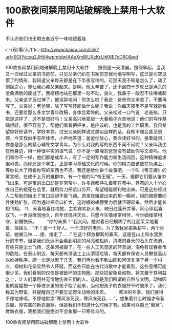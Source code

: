 # 100款夜间禁用网站破解晚上禁用十大软件
不认识他们也无暇去套近乎一味地跟着娃

👉/观/看/入/口👉http://www.baidu.com/link?url=9GtYscxq2JHtl4wpmtdwIAAxXmBlUXzKrLhK6E7cDRO&wd

100款夜间禁用网站破解晚上禁用十大软件　　照例是一天清晨，照例早起，当我又一次经过父亲的书房前，只见父亲仍趴在书案前忘我地地写啊写，这已是司空见惯了的情形，我知道父亲每天都是在下半夜写作的。可那天我不知是怎么了，动了恻隐之心，却让我心疼父亲起来。是啊，他太辛苦了，还不到四十岁就已是满头的沧桑满脸的废墟了。我楞楞地站在那里一动不动，良久，我鼻子一酸忍不住唏嘘起来。父亲这才反过神了，他诧异地问：你怎么啦？我说：爸爸你太辛苦了，不要再写了。父亲说：老爸嘛，除了写写还能做什么呢？我说：你每天夜里不是写就是看书，还要给那么多文学青年改稿，身体会累垮的。父亲松过一口气说：老爸嘛，只能是这样了，这不是很好吗！父亲高兴地拿起一大叠稿子兴奋地说：他们的写作基础很好，很不容易了。帮他们看看把把关，是应该的，也是我的工作职责。我只希望你好好读书，学好本领。过去父亲同样说过类似这样的话，我却不理会甚至很烦，今天我似乎有所体悟，小声地答道：爸爸你放心，我会读好书的。接着疑问：你总是那么的精心辅导文学青年，为什么对我的写的东西不闻不问呢？父亲叫我坐在他身边，用一种很平实的语气说：你不是一直埋怨爸爸没有鼓励你写文章吗。他们和你不一样，他们都是成年人，有了一定的写作能力和生活阅历，这种精神追求很可贵。而你还是个学生，正是学习基础文化的时候。你的精力应该放在功课上，等你长大了再看你写的东西也不迟。我还是给你讲个故事吧，一个叫《帝王蛾》的寓言吧，在成千上万的蛾群中，有一个蛾的叫“帝王蛾”。一天，蛾群它们要从茧中飞出来，可是茧的出口却是非常窄小，许多蛾都挣扎着死在茧中。养茧的人十分心疼自己的蛾死在茧里，就用剪刀把茧口剪开，希望蛾能顺利地出来。可是这些经过人工帮助的蛾出了茧口后却不能飞动。原来在蛾要出来的那一瞬间，蛾的翅膀要向外使劲扩张，因为通过把茧口扩大，这时蛾的翅膀受力后就坚硬起来，然后才能长翅飞翔。
	11、天喜地喜红梅放，主欢宾欢新人来，映日红莲开并蒂，同心伴侣喜双飞，一世良缘同地久，百年佳偶共天长，只愿今生情缘常相伴，今世姻缘常相守，新婚快乐。
　　“你的亲属？”我又问。她对着已经模糊了的江面呆呆地看着，摇摇头：“不！是一个好人，一个顶好的老师，为了救我家那条耕牛，两个月前，她被江神……接、接走了……”
在这个释放柳絮的春天，这是在山上和水里旅行的季节，但是我们永远不会看到明亮的月亮和松树，清澈的春天的石头在流淌，有些只是尘土飞扬，这条河被毁了。在一些人工风景区的环景湖，海龟有误吞金币的危险。在泰山附近，每天都有清洁工上山清理垃圾，每天都有保安人员攀登高山以维持秩序。爬一次足以累了几天。我们再也看不到山区和河流复活了另一个村庄，柳树和花朵显然令人怀疑，而这些只能在古代诗歌中才能看到。这些意境可能很少见。我们看到的仅仅是被破坏的生物圈。那些扣留免费动物，将其置于其利益之上，让人们享用并无情地伤害它们的人。这就是我们所谓的自然与文明。动物园里的猩猩把一个掉进水里的孩子抱了起来，当他把孩子的衣服拧干时被杀了。我们称其为野蛮，并提醒自己不要忘记野生动物的本质。
　　寒冷的冬季，我们就得不停地哆嗦，不停地默念“寒风冻死我，寒风冻死我……”，想象着什么时候才有新衣服，厚实些的新衣服穿。但是我们不知道什么时候才有。如果可以自己“垒窝”，做新衣服，我想我们是绝对不会象那一只寒号鸟的。

100款夜间禁用网站破解晚上禁用十大软件
